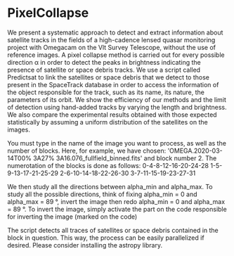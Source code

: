# PixelCollapse
We present a systematic approach to detect and extract information about satellite tracks in the fields of a high-cadence lensed quasar monitoring project with Omegacam on the Vlt Survey Telescope, without the use of reference images. A pixel collapse method is carried out for every possible direction α in order to detect the peaks in brightness indicating the presence of satellite or space debris tracks. We use a script called Predictsat to link the satellites or space debris that we detect to those present in the SpaceTrack database in order to access the information of the object responsible for the track, such as its name, its nature, the parameters of its orbit. We show the efficiency of our methods and the limit of detection using hand-added tracks by varying the length and brightness. We also compare the experimental results obtained with those expected statistically by assuming a uniform distribution of the satellites on the images.

You must type in the name of the image you want to process, as well as the number of blocks.
Here, for example, we have chosen: 'OMEGA.2020-03-14T00% 3A27% 3A16.076_fullfield_binned.fits' and block number 2. The numerotation of the blocks is done as follows:
0-4-8-12-16-20-24-28
1-5-9-13-17-21-25-29
2-6-10-14-18-22-26-30
3-7-11-15-19-23-27-31

We then study all the directions between alpha_min and alpha_max. To study all the possible directions, think of fixing alpha_min = 0 and alpha_max = 89 °, invert the image then redo alpha_min = 0 and alpha_max = 89 °. To invert the image, simply activate the part on the code responsible for inverting the image (marked on the code)

The script detects all traces of satellites or space debris contained in the block in question. This way, the process can be easily parallelized if desired.
Please consider installing the astropy library.
